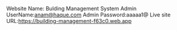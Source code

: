 Website Name: Bulding Management System
Admin UserName:anam@haque.com
Admin Password:aaaaa1@
Live site URL:https://building-management-f63c0.web.app

